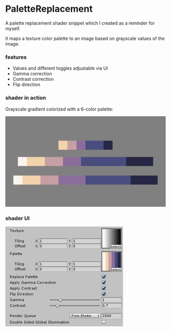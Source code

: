 # PaletteReplacement

A palette replacement shader snippet which I created as a reminder for myself.

It maps a texture color palette to an image based on grayscale values of the image.

### features
- Values and different toggles adjustable via UI
- Gamma correction
- Contrast correction
- Flip direction

### shader in action

Grayscale gradient colorized with a 6-color palette:

![PaletteReplacement image](PaletteReplacement.png)

### shader UI

![PaletteReplacement UI image](PaletteReplacementUI.png)
